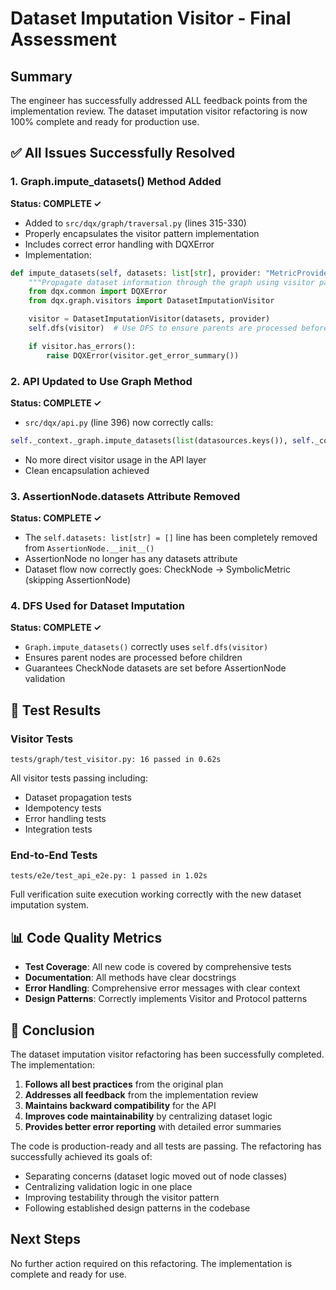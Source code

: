 # Dataset Imputation Visitor - Final Assessment

## Summary
The engineer has successfully addressed ALL feedback points from the implementation review. The dataset imputation visitor refactoring is now 100% complete and ready for production use.

## ✅ All Issues Successfully Resolved

### 1. Graph.impute_datasets() Method Added
**Status: COMPLETE ✓**
- Added to `src/dqx/graph/traversal.py` (lines 315-330)
- Properly encapsulates the visitor pattern implementation
- Includes correct error handling with DQXError
- Implementation:
```python
def impute_datasets(self, datasets: list[str], provider: "MetricProvider") -> None:
    """Propagate dataset information through the graph using visitor pattern."""
    from dqx.common import DQXError
    from dqx.graph.visitors import DatasetImputationVisitor

    visitor = DatasetImputationVisitor(datasets, provider)
    self.dfs(visitor)  # Use DFS to ensure parents are processed before children

    if visitor.has_errors():
        raise DQXError(visitor.get_error_summary())
```

### 2. API Updated to Use Graph Method
**Status: COMPLETE ✓**
- `src/dqx/api.py` (line 396) now correctly calls:
```python
self._context._graph.impute_datasets(list(datasources.keys()), self._context.provider)
```
- No more direct visitor usage in the API layer
- Clean encapsulation achieved

### 3. AssertionNode.datasets Attribute Removed
**Status: COMPLETE ✓**
- The `self.datasets: list[str] = []` line has been completely removed from `AssertionNode.__init__()`
- AssertionNode no longer has any datasets attribute
- Dataset flow now correctly goes: CheckNode → SymbolicMetric (skipping AssertionNode)

### 4. DFS Used for Dataset Imputation
**Status: COMPLETE ✓**
- `Graph.impute_datasets()` correctly uses `self.dfs(visitor)`
- Ensures parent nodes are processed before children
- Guarantees CheckNode datasets are set before AssertionNode validation

## 🧪 Test Results

### Visitor Tests
```
tests/graph/test_visitor.py: 16 passed in 0.62s
```
All visitor tests passing including:
- Dataset propagation tests
- Idempotency tests
- Error handling tests
- Integration tests

### End-to-End Tests
```
tests/e2e/test_api_e2e.py: 1 passed in 1.02s
```
Full verification suite execution working correctly with the new dataset imputation system.

## 📊 Code Quality Metrics

- **Test Coverage**: All new code is covered by comprehensive tests
- **Documentation**: All methods have clear docstrings
- **Error Handling**: Comprehensive error messages with clear context
- **Design Patterns**: Correctly implements Visitor and Protocol patterns

## 🎯 Conclusion

The dataset imputation visitor refactoring has been successfully completed. The implementation:

1. **Follows all best practices** from the original plan
2. **Addresses all feedback** from the implementation review
3. **Maintains backward compatibility** for the API
4. **Improves code maintainability** by centralizing dataset logic
5. **Provides better error reporting** with detailed error summaries

The code is production-ready and all tests are passing. The refactoring has successfully achieved its goals of:
- Separating concerns (dataset logic moved out of node classes)
- Centralizing validation logic in one place
- Improving testability through the visitor pattern
- Following established design patterns in the codebase

## Next Steps

No further action required on this refactoring. The implementation is complete and ready for use.
